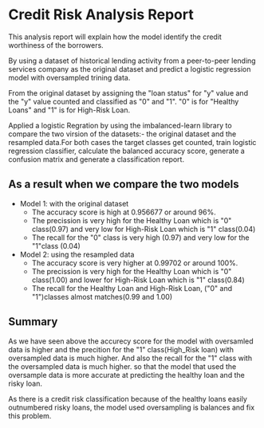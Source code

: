 Credit Risk Analysis Report
===

This analysis report will explain how the model identify the credit worthiness of the borrowers.

By using a dataset of historical lending activity from a peer-to-peer lending services company as the original dataset and predict a logistic regression model with oversampled trining data.

From the original dataset by assigning the "loan status" for "y" value and the "y" value counted and classified as "0" and "1". "0" is for "Healthy Loans" and "1" is for High-Risk Loan.

Applied a logistic Regration by using the imbalanced-learn library to compare the two virsion of the  datasets:- the original dataset and the resampled data.For both cases the target classes get counted,  train logistic regression classifier, calculate the balanced accuracy score, generate a confusion matrix and generate a classification report. 

## As a result when we compare the two models
* Model 1: with the original dataset
  * The accuracy score is high at 0.956677 or around 96%.
  * The precission is very high for the Healthy Loan which is "0" class(0.97) and very low for High-Risk Loan which is "1" class(0.04)
  * The recall for the "0" class is very high (0.97) and very low for the "1"class (0.04)
* Model 2: using the resampled data
  * The accuracy score is very higher at 0.99702 or around 100%.
  * The precission is very high for the Healthy Loan which is "0" class(1.00) and lower for High-Risk Loan which is "1" class(0.84)
  * The recall for the Healthy Loan and High-Risk Loan, ("0" and "1")classes almost matches(0.99 and 1.00)

## Summary
As we have seen above the accurecy score for the model with oversamled data is higher and the precition for the "1" class(High_Risk loan) with oversampled data is much higher. And also the recall for the "1" class with the oversampled data is much higher. so that the model that used the oversample data is more accurate at predicting the healthy loan and the risky loan.

As there is a credit risk classification because of the healthy loans easily outnumbered risky loans, the model used oversampling is balances and fix this problem.  

